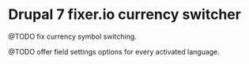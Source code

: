 # Drupal 7 fixer.io currency switcher

@TODO fix currency symbol switching.

@TODO offer field settings options for every activated language.
